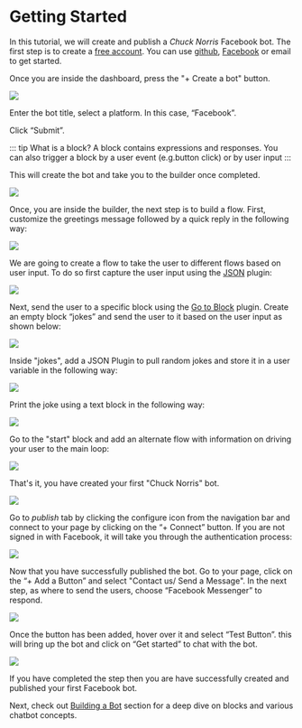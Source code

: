 # Getting Started

In this tutorial, we will create and publish a _Chuck Norris_ Facebook bot. The first step is to create a [free account](https://console.recime.io). You can use [github](https://github.com/),  [Facebook](https://www.facebook.com/) or email to get started.

Once you are inside the dashboard, press the "+ Create a bot" button. 

![](./registration.png)

Enter the bot title, select a platform. In this case, “Facebook”.  

Click “Submit”.

::: tip What is a block?
A block contains expressions and responses. You can also trigger a block by a user event (e.g.button click) or by user input 
:::

This will create the bot and take you to the builder once completed.

![](./chuck-norris-builder.png)

Once, you are inside the builder, the next step is to build a flow. First, customize the greetings message followed by a quick reply in the following way:

![](./getting-started-1.png)

We are going to create a flow to take the user to different flows based on user input. To do so first capture the user input using the [JSON](developer-features.html#json-api) plugin:

![](./getting-started-user-input.png)

Next, send the user to a specific block using the [Go to Block](building-a-bot.html#creating-responses) plugin. Create an empty block “jokes” and send the user to it based on the user input as shown below:

![](./getting-started-go-to-block.png)

Inside "jokes", add a JSON Plugin to pull random jokes and store it in a user variable in the following way:

![](./getting-started-json-api.png)

Print the joke using a text block in the following way:

![](./getting-started-json-api-result.png)


Go to the "start" block and add an alternate flow with information on driving your user to the main loop:

![](./getting-started-alternate-main.png)


That's it, you have created your first "Chuck Norris" bot.


![](./getting-started-complete.png) 


Go to _publish_ tab by clicking the configure icon from the navigation bar and connect to your page by clicking on the “+ Connect” button. If you are not signed in  with Facebook, it will take you through  the authentication process:

![](./getting-started-publish.png)


Now that you have successfully published the bot. Go to your page, click on the “+ Add a Button” and select "Contact us/ Send a Message". In the next step, as where to send the users, choose “Facebook Messenger” to respond.

![](./getting-started-page.png)

Once the button has been added, hover over it and select “Test Button”. this will bring up the bot and click on “Get started” to chat with the bot.

![](./getting-started-fb-test.png)

If you have completed the step then you are have successfully created and published your first Facebook bot. 


Next,  check out [Building a Bot](building-a-bot.html) section for a deep dive on blocks and various chatbot concepts. 

